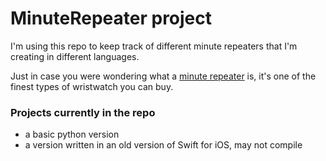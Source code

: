 # MinuteRepeater project

I'm using this repo to keep track of different minute repeaters that I'm creating in different languages.

Just in case you were wondering what a [minute repeater][wiki] is, it's one of the finest types of wristwatch you can buy.

[wiki]: http://en.wikipedia.org/wiki/Repeater_(horology)


### Projects currently in the repo
* a basic python version
* a version written in an old version of Swift for iOS, may not compile